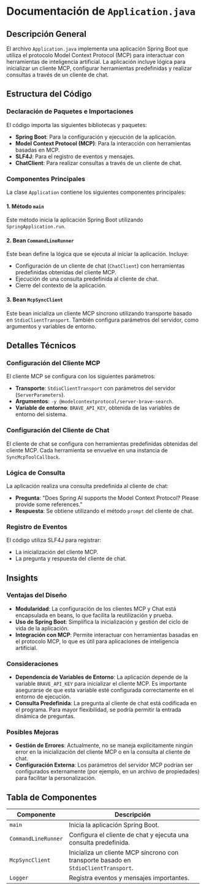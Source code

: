# Documentación de `Application.java`

## Descripción General
El archivo `Application.java` implementa una aplicación Spring Boot que utiliza el protocolo Model Context Protocol (MCP) para interactuar con herramientas de inteligencia artificial. La aplicación incluye lógica para inicializar un cliente MCP, configurar herramientas predefinidas y realizar consultas a través de un cliente de chat.

## Estructura del Código

### Declaración de Paquetes e Importaciones
El código importa las siguientes bibliotecas y paquetes:
- **Spring Boot**: Para la configuración y ejecución de la aplicación.
- **Model Context Protocol (MCP)**: Para la interacción con herramientas basadas en MCP.
- **SLF4J**: Para el registro de eventos y mensajes.
- **ChatClient**: Para realizar consultas a través de un cliente de chat.

### Componentes Principales
La clase `Application` contiene los siguientes componentes principales:

#### 1. Método `main`
Este método inicia la aplicación Spring Boot utilizando `SpringApplication.run`.

#### 2. Bean `CommandLineRunner`
Este bean define la lógica que se ejecuta al iniciar la aplicación. Incluye:
- Configuración de un cliente de chat (`ChatClient`) con herramientas predefinidas obtenidas del cliente MCP.
- Ejecución de una consulta predefinida al cliente de chat.
- Cierre del contexto de la aplicación.

#### 3. Bean `McpSyncClient`
Este bean inicializa un cliente MCP síncrono utilizando transporte basado en `StdioClientTransport`. También configura parámetros del servidor, como argumentos y variables de entorno.

## Detalles Técnicos

### Configuración del Cliente MCP
El cliente MCP se configura con los siguientes parámetros:
- **Transporte**: `StdioClientTransport` con parámetros del servidor (`ServerParameters`).
- **Argumentos**: `-y @modelcontextprotocol/server-brave-search`.
- **Variable de entorno**: `BRAVE_API_KEY`, obtenida de las variables de entorno del sistema.

### Configuración del Cliente de Chat
El cliente de chat se configura con herramientas predefinidas obtenidas del cliente MCP. Cada herramienta se envuelve en una instancia de `SyncMcpToolCallback`.

### Lógica de Consulta
La aplicación realiza una consulta predefinida al cliente de chat:
- **Pregunta**: "Does Spring AI supports the Model Context Protocol? Please provide some references."
- **Respuesta**: Se obtiene utilizando el método `prompt` del cliente de chat.

### Registro de Eventos
El código utiliza SLF4J para registrar:
- La inicialización del cliente MCP.
- La pregunta y respuesta del cliente de chat.

## Insights

### Ventajas del Diseño
- **Modularidad**: La configuración de los clientes MCP y Chat está encapsulada en beans, lo que facilita la reutilización y prueba.
- **Uso de Spring Boot**: Simplifica la inicialización y gestión del ciclo de vida de la aplicación.
- **Integración con MCP**: Permite interactuar con herramientas basadas en el protocolo MCP, lo que es útil para aplicaciones de inteligencia artificial.

### Consideraciones
- **Dependencia de Variables de Entorno**: La aplicación depende de la variable `BRAVE_API_KEY` para inicializar el cliente MCP. Es importante asegurarse de que esta variable esté configurada correctamente en el entorno de ejecución.
- **Consulta Predefinida**: La pregunta al cliente de chat está codificada en el programa. Para mayor flexibilidad, se podría permitir la entrada dinámica de preguntas.

### Posibles Mejoras
- **Gestión de Errores**: Actualmente, no se maneja explícitamente ningún error en la inicialización del cliente MCP o en la consulta al cliente de chat.
- **Configuración Externa**: Los parámetros del servidor MCP podrían ser configurados externamente (por ejemplo, en un archivo de propiedades) para facilitar la personalización.

## Tabla de Componentes

| Componente              | Descripción                                                                 |
|-------------------------|-----------------------------------------------------------------------------|
| `main`                 | Inicia la aplicación Spring Boot.                                           |
| `CommandLineRunner`    | Configura el cliente de chat y ejecuta una consulta predefinida.            |
| `McpSyncClient`        | Inicializa un cliente MCP síncrono con transporte basado en `StdioClientTransport`. |
| `Logger`               | Registra eventos y mensajes importantes.                                   |
